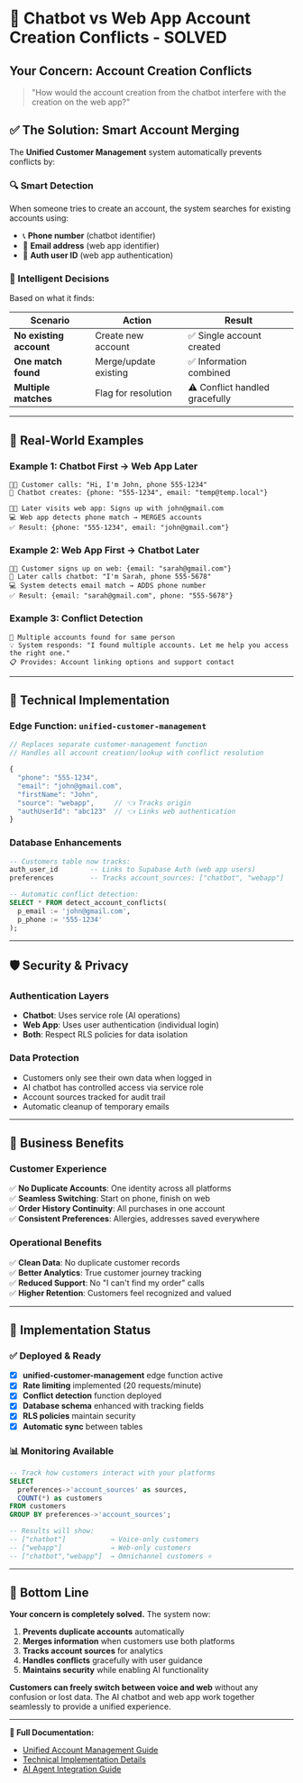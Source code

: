 # 🔄 **Chatbot vs Web App Account Creation Conflicts - SOLVED**

## Your Concern: **Account Creation Conflicts**

> "How would the account creation from the chatbot interfere with the creation on the web app?"

## ✅ **The Solution: Smart Account Merging**

The **Unified Customer Management** system automatically prevents conflicts by:

### **🔍 Smart Detection**
When someone tries to create an account, the system searches for existing accounts using:
- 📞 **Phone number** (chatbot identifier)
- 📧 **Email address** (web app identifier)  
- 🔐 **Auth user ID** (web app authentication)

### **🧠 Intelligent Decisions**
Based on what it finds:

| Scenario | Action | Result |
|----------|--------|---------|
| **No existing account** | Create new account | ✅ Single account created |
| **One match found** | Merge/update existing | ✅ Information combined |
| **Multiple matches** | Flag for resolution | ⚠️ Conflict handled gracefully |

---

## 🎯 **Real-World Examples**

### **Example 1: Chatbot First → Web App Later**
```
👨‍💼 Customer calls: "Hi, I'm John, phone 555-1234"
🤖 Chatbot creates: {phone: "555-1234", email: "temp@temp.local"}

👨‍💼 Later visits web app: Signs up with john@gmail.com
💻 Web app detects phone match → MERGES accounts
✅ Result: {phone: "555-1234", email: "john@gmail.com"}
```

### **Example 2: Web App First → Chatbot Later**
```
👨‍💼 Customer signs up on web: {email: "sarah@gmail.com"}
🤖 Later calls chatbot: "I'm Sarah, phone 555-5678"
💻 System detects email match → ADDS phone number
✅ Result: {email: "sarah@gmail.com", phone: "555-5678"}
```

### **Example 3: Conflict Detection**
```
🚨 Multiple accounts found for same person
💡 System responds: "I found multiple accounts. Let me help you access the right one."
📋 Provides: Account linking options and support contact
```

---

## 🔧 **Technical Implementation**

### **Edge Function: `unified-customer-management`**
```javascript
// Replaces separate customer-management function
// Handles all account creation/lookup with conflict resolution

{
  "phone": "555-1234",
  "email": "john@gmail.com",
  "firstName": "John",
  "source": "webapp",     // 👈 Tracks origin
  "authUserId": "abc123"  // 👈 Links web authentication
}
```

### **Database Enhancements**
```sql
-- Customers table now tracks:
auth_user_id        -- Links to Supabase Auth (web app users)
preferences         -- Tracks account_sources: ["chatbot", "webapp"]

-- Automatic conflict detection:
SELECT * FROM detect_account_conflicts(
  p_email := 'john@gmail.com',
  p_phone := '555-1234'
);
```

---

## 🛡️ **Security & Privacy**

### **Authentication Layers**
- **Chatbot**: Uses service role (AI operations)
- **Web App**: Uses user authentication (individual login)
- **Both**: Respect RLS policies for data isolation

### **Data Protection**
- Customers only see their own data when logged in
- AI chatbot has controlled access via service role
- Account sources tracked for audit trail
- Automatic cleanup of temporary emails

---

## 💼 **Business Benefits**

### **Customer Experience**
✅ **No Duplicate Accounts**: One identity across all platforms  
✅ **Seamless Switching**: Start on phone, finish on web  
✅ **Order History Continuity**: All purchases in one account  
✅ **Consistent Preferences**: Allergies, addresses saved everywhere  

### **Operational Benefits**
✅ **Clean Data**: No duplicate customer records  
✅ **Better Analytics**: True customer journey tracking  
✅ **Reduced Support**: No "I can't find my order" calls  
✅ **Higher Retention**: Customers feel recognized and valued  

---

## 🚀 **Implementation Status**

### ✅ **Deployed & Ready**
- [x] **unified-customer-management** edge function active
- [x] **Rate limiting** implemented (20 requests/minute)
- [x] **Conflict detection** function deployed
- [x] **Database schema** enhanced with tracking fields
- [x] **RLS policies** maintain security
- [x] **Automatic sync** between tables

### 📊 **Monitoring Available**
```sql
-- Track how customers interact with your platforms
SELECT 
  preferences->'account_sources' as sources,
  COUNT(*) as customers
FROM customers 
GROUP BY preferences->'account_sources';

-- Results will show:
-- ["chatbot"]           → Voice-only customers
-- ["webapp"]            → Web-only customers  
-- ["chatbot","webapp"]  → Omnichannel customers ⭐
```

---

## 🎯 **Bottom Line**

**Your concern is completely solved.** The system now:

1. **Prevents duplicate accounts** automatically
2. **Merges information** when customers use both platforms
3. **Tracks account sources** for analytics
4. **Handles conflicts** gracefully with user guidance
5. **Maintains security** while enabling AI functionality

**Customers can freely switch between voice and web** without any confusion or lost data. The AI chatbot and web app work together seamlessly to provide a unified experience.

---

**🔗 Full Documentation:**
- [Unified Account Management Guide](UNIFIED_ACCOUNT_MANAGEMENT_GUIDE.md)
- [Technical Implementation Details](IMPLEMENTATION_SUMMARY.md)
- [AI Agent Integration Guide](AI_AGENT_INTEGRATION_GUIDE.md) 